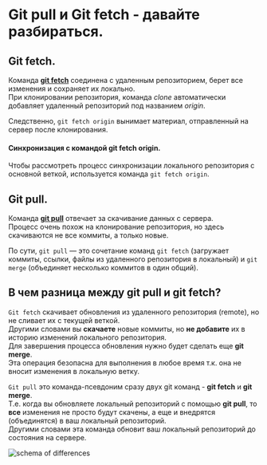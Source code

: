 # Git pull и Git fetch - давайте разбираться.

## Git fetch.

Команда [**git fetch**](https://git-scm.com/docs/git-fetch) соединена с удаленным репозиторием, берет все изменения и сохраняет их локально. <br/> При клонировании репозитория, команда _clone_ автоматически добавляет удаленный репозиторий под названием _origin_.

Следственно, `git fetch origin` вынимает материал, отправленный на сервер после клонирования.

#### Синхронизация с командой git fetch origin.

Чтобы рассмотреть процесс синхронизации локального репозитория с основной веткой, используется команда `git fetch origin`.

## Git pull.

Команда [**git pull**](https://git-scm.com/docs/git-pull) отвечает за скачивание данных с сервера. <br/> Процесс очень похож на клонирование репозитория, но здесь скачиваются не все коммиты, а только новые.

По сути, `git pull` — это сочетание команд `git fetch` (загружает коммиты, ссылки, файлы из удаленного репозитория в локальный) и `git merge` (объединяет несколько коммитов в один общий).

## В чем разница между git pull и git fetch?

`Git fetch` скачивает обновления из удаленного репозитория (remote), но не сливает их с текущей веткой.<br/> Другими словами вы **скачаете** новые коммиты, но **не добавите** их в историю изменений локального репозитория. <br/> Для завершения процесса обновления нужно будет сделать еще **git merge**. <br/> Эта операция безопасна для выполнения в любое время т.к. она не вносит изменения в локальную ветку.

`Git pull` это команда-псевдоним сразу двух git команд - **git fetch** и **git merge**. <br/> Т.е. когда вы обновляете локальный репозиторий с помощью **git pull**, то **все** изменения не просто будут скачены, а еще и внедрятся (объединятся) в ваш локальный репозиторий.<br/> Другими словами эта команда обновит ваш локальный репозиторий до состояния на сервере.

![schema of differences](https://phoenixnap.com/kb/wp-content/uploads/2021/12/git-pull-vs-git-fetch.png)
